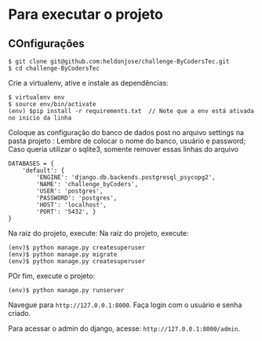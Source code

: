 # Para executar o projeto 

## COnfigurações

```
$ git clone git@github.com:heldonjose/challenge-ByCodersTec.git
$ cd challenge-ByCodersTec
```

Crie  a virtualenv, ative e instale as dependências:

```
$ virtualenv env
$ source env/bin/activate
(env) $pip install -r requirements.txt  // Note que a env está ativada no inicio da linha

```

Coloque as configuração do banco de dados post no arquivo settings na pasta projeto :
Lembre de colocar o nome do banco, usuário e password;
Caso queria utilizar o sqlite3, somente remover essas linhas do arquivo
```
DATABASES = {
    'default': {
        'ENGINE': 'django.db.backends.postgresql_psycopg2',
        'NAME': 'challenge_byCoders',
        'USER': 'postgres',
        'PASSWORD': 'postgres',
        'HOST': 'localhost',
        'PORT': '5432', }
}
```
Na raiz do projeto, execute:
Na raiz do projeto, execute:

```
(env)$ python manage.py createsuperuser
(env)$ python manage.py migrate
(env)$ python manage.py createsuperuser

```

POr fim, execute o projeto:
```
(env)$ python manage.py runserver
```
Navegue para `http://127.0.0.1:8000`.
Faça login com o usuário e senha criado.

Para acessar o admin do django, acesse: `http://127.0.0.1:8000/admin`.